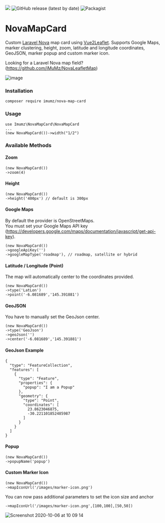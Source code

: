 ![](https://img.shields.io/github/stars/iMuMz/NovaMapCard?&style=flat-square)
![GitHub release (latest by date)](https://img.shields.io/github/v/release/imumz/NovaMapCard?color=red&style=flat-square)
![Packagist](https://img.shields.io/packagist/dt/imumz/nova-map-card?color=green&logo=testing&style=flat-square)
# NovaMapCard
Custom [Laravel Nova](https://nova.laravel.com/) map card using [Vue2Leaflet](https://korigan.github.io/Vue2Leaflet). Supports Google Maps, marker clustering, height, zoom, latitude and longitude coordinates, GeoJSON, marker popup and custom marker icon.

Looking for a Laravel Nova map field? (https://github.com/iMuMz/NovaLeafletMap)

![image](https://user-images.githubusercontent.com/22936672/102049929-82247100-3dea-11eb-9ec5-3f4adee7bd30.png)

### Installation

```
composer require imumz/nova-map-card
```
### Usage

```
use Imumz\NovaMapCard\NovaMapCard
...
(new NovaMapCard())->width("1/2")
```
### Available Methods

#### Zoom
```
(new NovaMapCard())
->zoom(4)
```
#### Height
```
(new NovaMapCard())
->height('400px') // default is 300px
```
#### Google Maps
By default the provider is OpenStreetMaps.<br> 
You must set your Google Maps API key (https://developers.google.com/maps/documentation/javascript/get-api-key).
```
(new NovaMapCard())
->googleApiKey('')
->googleMapType('roadmap'), // roadmap, satellite or hybrid
```
#### Latitude / Longitude (Point)
The map will automatically center to the coordinates provided.
```
(new NovaMapCard())
->type('LatLon')
->point('-6.081689','145.391881')
```
#### GeoJSON
You have to manually set the GeoJson center.
```
(new NovaMapCard())
->type('GeoJson')
->geoJson('')
->center('-6.081689','145.391881')
```
#### GeoJson Example 
```
{
  "type": "FeatureCollection",
  "features": [
    {
      "type": "Feature",
      "properties": {
        "popup": "I am a Popup"
      },
      "geometry": {
        "type": "Point",
        "coordinates": [
          23.8623046875,
          -30.221101852485987
        ]
      }
    }
  ]
}
```

#### Popup
```
(new NovaMapCard())
->popupName('popup')
```
#### Custom Marker Icon
```
(new NovaMapCard())
->mapIconUrl('/images/marker-icon.png')
```
You can now pass additional parameters to set the icon size and anchor
```
->mapIconUrl('/images/marker-icon.png',[100,100],[50,50])
```
![Screenshot 2020-10-06 at 10 09 14](https://user-images.githubusercontent.com/22936672/102050354-5950ab80-3deb-11eb-8a47-f2b37613c69b.png)

